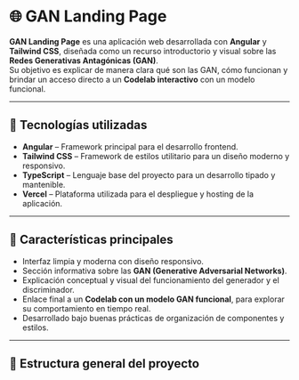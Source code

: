 # 🌐 GAN Landing Page

**GAN Landing Page** es una aplicación web desarrollada con **Angular** y **Tailwind CSS**, diseñada como un recurso introductorio y visual sobre las **Redes Generativas Antagónicas (GAN)**.  
Su objetivo es explicar de manera clara qué son las GAN, cómo funcionan y brindar un acceso directo a un **Codelab interactivo** con un modelo funcional.

---

## 🚀 Tecnologías utilizadas

- **Angular** – Framework principal para el desarrollo frontend.  
- **Tailwind CSS** – Framework de estilos utilitario para un diseño moderno y responsivo.  
- **TypeScript** – Lenguaje base del proyecto para un desarrollo tipado y mantenible.  
- **Vercel** – Plataforma utilizada para el despliegue y hosting de la aplicación.

---

## 🧠 Características principales

- Interfaz limpia y moderna con diseño responsivo.  
- Sección informativa sobre las **GAN (Generative Adversarial Networks)**.  
- Explicación conceptual y visual del funcionamiento del generador y el discriminador.  
- Enlace final a un **Codelab con un modelo GAN funcional**, para explorar su comportamiento en tiempo real.  
- Desarrollado bajo buenas prácticas de organización de componentes y estilos.

---

## 📂 Estructura general del proyecto

